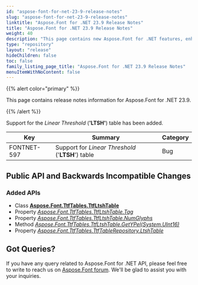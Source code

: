 ```yaml
---
id: "aspose-font-for-net-23-9-release-notes"
slug: "aspose-font-for-net-23-9-release-notes"
linktitle: "Aspose.Font for .NET 23.9 Release Notes"
title: "Aspose.Font for .NET 23.9 Release Notes"
weight: 40
description: "This page contains new Aspose.Font for .NET features, enhancement, and bug fixes in 2023, version 23.9."
type: "repository"
layout: "release"
hideChildren: false
toc: false
family_listing_page_title: "Aspose.Font for .NET 23.9 Release Notes"
menuItemWithNoContent: false
---
```


{{% alert color="primary" %}}

This page contains release notes information for Aspose.Font for .NET 23.9.

{{% /alert %}}

Support for the *Linear Threshold* (**'LTSH'**) table has been added.

| Key | Summary | Category |
|---|---|---|
| FONTNET-597 |  Support for *Linear Threshold* ('**LTSH**') table | Bug |

## Public API and Backwards Incompatible Changes

### Added APIs
* Class [**Aspose.Font.TtfTables.TtfLtshTable**](https://reference.aspose.com/font/net/aspose.font.ttftables/ttfltshtable/)
* Property [*Aspose.Font.TtfTables.TtfLtshTable.Tag*](https://reference.aspose.com/font/net/aspose.font.ttftables/ttfltshtable/tag/)
* Property [*Aspose.Font.TtfTables.TtfLtshTable.NumGlyphs*](https://reference.aspose.com/font/net/aspose.font.ttftables/ttfltshtable/numglyphs/)
* Method [*Aspose.Font.TtfTables.TtfLtshTable.GetYPel(System.UInt16)*](https://reference.aspose.com/font/net/aspose.font.ttftables/ttfltshtable/getypel/)
* Property [*Aspose.Font.TtfTables.TtfTableRepository.LtshTable*](https://reference.aspose.com/font/net/aspose.font.ttftables/ttftablerepository/ltshtable/)
## Got Queries?

If you have any query related to Aspose.Font for .NET API, please feel free to write to reach us on [Aspose.Font forum](https://forum.aspose.com/c/font/). We'll be glad to assist you with your inquiries.
